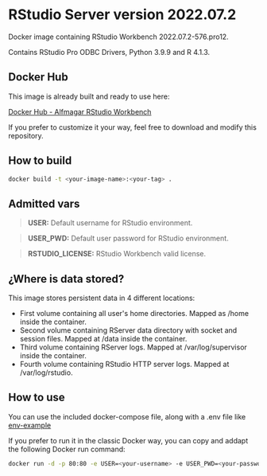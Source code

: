 # RStudio Server version 2022.07.2

Docker image containing RStudio Workbench 2022.07.2-576.pro12.

Contains RStudio Pro ODBC Drivers, Python 3.9.9 and R 4.1.3.

## Docker Hub

This image is already built and ready to use here:

[Docker Hub - Alfmagar RStudio Workbench](https://hub.docker.com/r/alfmagar/rstudio-server)

If you prefer to customize it your way, feel free to download and modify this repository.

## How to build

```sh
docker build -t <your-image-name>:<your-tag> .
```

## Admitted vars


> **USER:** Default username for RStudio environment.

> **USER_PWD:** Default user password for RStudio environment.

> **RSTUDIO_LICENSE:** RStudio Workbench valid license.

## ¿Where is data stored?

This image stores persistent data in 4 different locations:

- First volume containing all user's home directories. Mapped as /home inside the container.
- Second volume containing RServer data directory with socket and session files. Mapped at /data inside the container.
- Third volume containing RServer logs. Mapped at /var/log/supervisor inside the container.
- Fourth volume containing RStudio HTTP server logs. Mapped at /var/log/rstudio.

## How to use

You can use the included docker-compose file, along with a .env file like [env-example](./env-example)

If you prefer to run it in the classic Docker way, you can copy and addapt the following Docker run command:

```sh
docker run -d -p 80:80 -e USER=<your-username> -e USER_PWD=<your-password> -e RSTUDIO_LICENSE=<your-rstudio-license> -v <your-rstudio-home-directory>:/home -v <your-rstudio-data-directory>:/data -v <your-RServer-logs-directory>:/var/log/supervisor -v <your-http-server-data-directory>:/var/log/rstudio --hostname rstudio-workbench --name rstudio-workbench alfmagar/rstudio-workbench:latest
```
